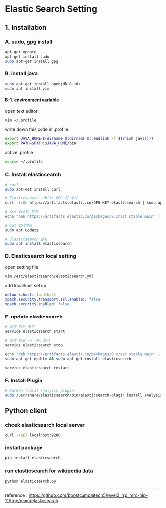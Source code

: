 # Elastic Search Setting

## 1. Installation

### A. sudo, gpg install
```bash
apt-get update
apt-get install sudo
sudo apt-get install gpg
```

### B. install java
```bash
sudo apt-get install openjdk-8-jdk
sudo apt install vim
```
#### B-1. environment variable 
open text editor
```bash
vim ~/.profile
```
write down this code in .profile
```bash
export JAVA_HOME=$(dirname $(dirname $(readlink -f $(which java))))
export PATH=$PATH:$JAVA_HOME/bin
```
active .profile
```bash
source ~/.profile
```

### C. Install elasticsearch
```bash
# curl 
sudo apt-get install curl

# Elasticsearch public GPG 키 추가
curl -fsSL https://artifacts.elastic.co/GPG-KEY-elasticsearch | sudo apt-key add -

# 소스 리스트 추가
echo "deb https://artifacts.elastic.co/packages/7.x/apt stable main" | sudo tee -a /etc/apt/sources.list.d/elastic-7.x.list

# apt 업데이트
sudo apt update

# Elasticsearch 설치
sudo apt install elasticsearch
```

### D. Elasticsearch local setting
open setting file
```bash
vim /etc/elasticsearch/elasticsearch.yml
```
add localhost set up
```yaml
network.host: localhost
xpack.security.transport.ssl.enabled: false
xpack.security.enabled: false
```

### E. update elasticsearch
```bash
# 실행 여부 확인
service elasticsearch start

# 실행 완료 -> 서버 중지
service elasticsearch stop

echo "deb https://artifacts.elastic.co/packages/8.x/apt stable main" | sudo tee -a /etc/apt/sources.list.d/elastic-8.x.list
sudo apt-get update && sudo apt-get install elasticsearch

service elasticsearch restart
```

### F. Install Plugin
```bash
# Korean (nori) analysis plugin
sudo /usr/share/elasticsearch/bin/elasticsearch-plugin install analysis-nori
```

## Python client 

### chcek elasticsearch local server
```bash
curl -XGET localhost:9200
```

### install package
```bash
pip install elasticsearch
```

### run elasticsearch for wikipedia data
```bash
python elasticsearch.py
```

---
reference : https://github.com/boostcampaitech5/level2_nlp_mrc-nlp-11/tree/main/elasticsearch
